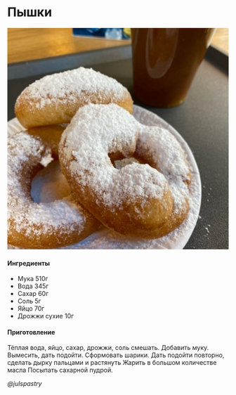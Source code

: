# Пышки

![Пышки](../pics/julspastry_283750807_584884706208097_1275345362111529391_n.jpg)

#### Ингредиенты

* Мука 510г
* Вода 345г
* Сахар 60г
* Соль 5г
* Яйцо 70г
* Дрожжи сухие 10г

#### Приготовление

Тёплая вода, яйцо, сахар, дрожжи, соль смешать.
Добавить муку.
Вымесить, дать подойти.
Сформовать шарики.
Дать подойти повторно, сделать дырку пальцами и растянуть
Жарить в большом количестве масла
Посыпать сахарной пудрой.

_@julspastry_
